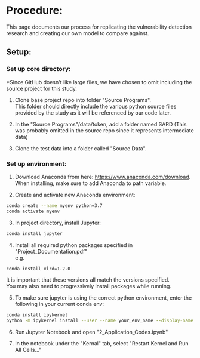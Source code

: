 # Procedure:
This page documents our process for replicating the vulnerability detection research and creating our own model to compare against.

## Setup:

### Set up core directory:
*Since GitHub doesn't like large files, we have chosen to omit including the source project for this study.

1. Clone base project repo into folder "Source Programs".  
This folder should directly include the various python source files provided by the study as it will be referenced by our code later.

2. In the "Source Programs"/data/token, add a folder named SARD (This was probably omitted in the source repo since it represents intermediate data)

3. Clone the test data into a folder called "Source Data".



### Set up environment:
1. Download Anaconda from here: https://www.anaconda.com/download.  
When installing, make sure to add Anaconda to path variable.

2. Create and activate new Anaconda environment: 
```bash
conda create --name myenv python=3.7
conda activate myenv
```

3. In project directory, install Jupyter:
```bash
conda install jupyter
```

4. Install all required python packages specified in "Project_Documentation.pdf"  
e.g.
```bash
conda install xlrd=1.2.0
```
It is important that these versions all match the versions specified.  
You may also need to progressively install packages while running.

5. To make sure jupyter is using the correct python environment, enter the following in your current conda env:
```bash
conda install ipykernel
python -m ipykernel install --user --name your_env_name --display-name "Python (your_env_name)"
```

6. Run Jupyter Notebook and open "2_Application_Codes.ipynb"

7. In the notebook under the "Kernal" tab, select "Restart Kernel and Run All Cells..."
